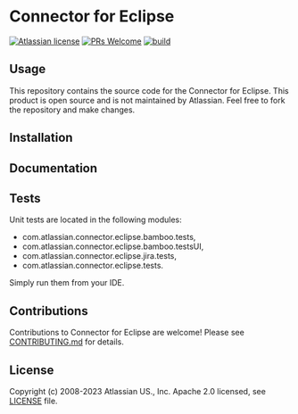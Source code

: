 # Connector for Eclipse

[![Atlassian license](https://img.shields.io/badge/license-Apache%202.0-blue.svg?style=flat-square)](LICENSE)
[![PRs Welcome](https://img.shields.io/badge/PRs-welcome-brightgreen.svg?style=flat-square)](CONTRIBUTING.md)
[![build](https://img.shields.io/bitbucket/pipelines/atlassian-labs/connector-eclipse/master?style=flat-square)](https://bitbucket.org/atlassian/connector-eclipse/pipelines)

## Usage

This repository contains the source code for the Connector for Eclipse.
This product is open source and is not maintained by Atlassian. Feel free to fork
the repository and make changes.

## Installation


## Documentation

## Tests

Unit tests are located in the following modules:
* com.atlassian.connector.eclipse.bamboo.tests,
* com.atlassian.connector.eclipse.bamboo.testsUI,
* com.atlassian.connector.eclipse.jira.tests,
* com.atlassian.connector.eclipse.tests.

Simply run them from your IDE.

## Contributions

Contributions to Connector for Eclipse are welcome! Please see [CONTRIBUTING.md](CONTRIBUTING.md) for details.

## License

Copyright (c) 2008-2023 Atlassian US., Inc.
Apache 2.0 licensed, see [LICENSE](LICENSE) file.
